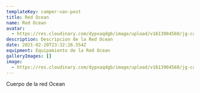 ```yaml
---
templateKey: camper-van-post
title: Red Ocean
name: Red Ocean
avatar:
  - https://res.cloudinary.com/dypxaqdgb/image/upload/v1613904560/jg-camper/camper-vans/Red%20Ocean/avatar/IMG_7310_whiqff.jpg
description: Descripcion de la Red Ocean
date: 2021-02-20T23:32:28.554Z
equipment: Equipamiento de la Red Ocean
galleryImages: []
image:
  - https://res.cloudinary.com/dypxaqdgb/image/upload/v1613904560/jg-camper/camper-vans/Red%20Ocean/avatar/IMG_7310_whiqff.jpg
---
```

Cuerpo de la red Ocean